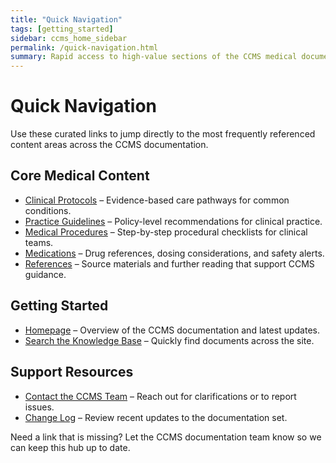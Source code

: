 ```yaml
---
title: "Quick Navigation"
tags: [getting_started]
sidebar: ccms_home_sidebar
permalink: /quick-navigation.html
summary: Rapid access to high-value sections of the CCMS medical documentation site
---
```


# Quick Navigation

Use these curated links to jump directly to the most frequently referenced content areas across the CCMS documentation.

## Core Medical Content
- [Clinical Protocols](/protocols/) – Evidence-based care pathways for common conditions.
- [Practice Guidelines](/guidelines/) – Policy-level recommendations for clinical practice.
- [Medical Procedures](/procedures/) – Step-by-step procedural checklists for clinical teams.
- [Medications](/medications/) – Drug references, dosing considerations, and safety alerts.
- [References](/references/) – Source materials and further reading that support CCMS guidance.

## Getting Started
- [Homepage](/index.html) – Overview of the CCMS documentation and latest updates.
- [Search the Knowledge Base](/search.html) – Quickly find documents across the site.

## Support Resources
- [Contact the CCMS Team](/contact.html) – Reach out for clarifications or to report issues.
- [Change Log](/changelog.html) – Review recent updates to the documentation set.

Need a link that is missing? Let the CCMS documentation team know so we can keep this hub up to date.
